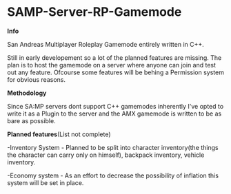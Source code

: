 # SAMP-Server-RP-Gamemode


<b>Info</b>
<p>
  San Andreas Multiplayer Roleplay Gamemode entirely written in C++.
</p>
<p>
  Still in early developement so a lot of the planned features are missing.
  The plan is to host the gamemode on a server where anyone can join and test out any feature.
  Ofcourse some features will be behing a Permission system for obvious reasons.
</p>
<p>
<p><b>Methodology</b></p>
<p>
  Since SA:MP servers dont support C++ gamemodes inherently I've opted to write it as a Plugin to the server and the AMX gamemode is written to be as bare as possible.
</p>
</p>

**Planned features**(List not complete)

-Inventory System - Planned to be split into character inventory(the things the character can carry only on himself), backpack inventory, vehicle inventory.</p>
-Economy system   - As an effort to decrease the possibility of inflation this system will be set in place.
